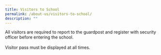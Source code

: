 ```yaml
---
title: Visitors to School
permalink: /about-us/visitors-to-school/
description: ""
---
```

<p>All visitors are required to report to the guardpost and register with security officer before entering the school.<br /><br />Visitor pass must be displayed at all times.</p>